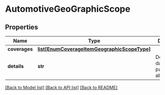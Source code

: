 # AutomotiveGeoGraphicScope

## Properties
Name | Type | Description | Notes
------------ | ------------- | ------------- | -------------
**coverages** | [**list[EnumCoverageItemGeographicScopeType]**](EnumCoverageItemGeographicScopeType.md) |  | [optional] 
**details** | **str** | Detalhamento das regiões e países de abrangência. | [optional] 

[[Back to Model list]](../README.md#documentation-for-models) [[Back to API list]](../README.md#documentation-for-api-endpoints) [[Back to README]](../README.md)

